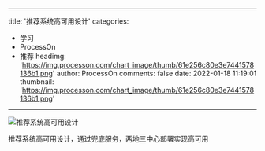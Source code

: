 
---
title: '推荐系统高可用设计'
categories: 
 - 学习
 - ProcessOn
 - 推荐
headimg: 'https://img.processon.com/chart_image/thumb/61e256c80e3e7441578136b1.png'
author: ProcessOn
comments: false
date: 2022-01-18 11:19:01
thumbnail: 'https://img.processon.com/chart_image/thumb/61e256c80e3e7441578136b1.png'
---

<div>   
<img class="thumb" alt="推荐系统高可用设计" src="https://img.processon.com/chart_image/thumb/61e256c80e3e7441578136b1.png" referrerpolicy="no-referrer">
<p>推荐系统高可用设计，通过兜底服务，两地三中心部署实现高可用</p>  
</div>
            